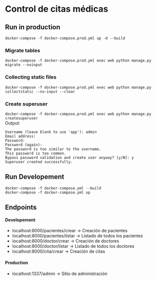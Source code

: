 # Control de citas médicas

## Run in production
`docker-compose -f docker-compose.prod.yml up -d --build`  

### Migrate tables

`docker-compose -f docker-compose.prod.yml exec web python manage.py migrate --noinput`  

### Collecting static files

`docker-compose -f docker-compose.prod.yml exec web python manage.py collectstatic --no-input --clear`  

### Create superuser

`docker-compose -f docker-compose.prod.yml exec web python manage.py createsuperuser`  
Output:  
 ```
Username (leave blank to use 'app'): admin
Email address:
Password:
Password (again):
The password is too similar to the username.
This password is too common.
Bypass password validation and create user anyway? [y/N]: y
Superuser created successfully.
 ```

## Run Developement
`docker-compose -f docker-compose.yml --build`  
`docker-compose -f docker-compose.yml up`

## Endpoints

#### Developement
- localhost:8000/pacientes/crear -> Creación de pacientes
- localhost:8000/pacientes/listar -> Listado de todos los pacientes
- localhost:8000/doctor/crear -> Creación de doctores
- localhost:8000/doctor/listar -> Listado de todos los doctores
- localhost:8000/cita/crear -> Creación de citas

#### Production
- localhost:1337/admin -> Sitio de administración
